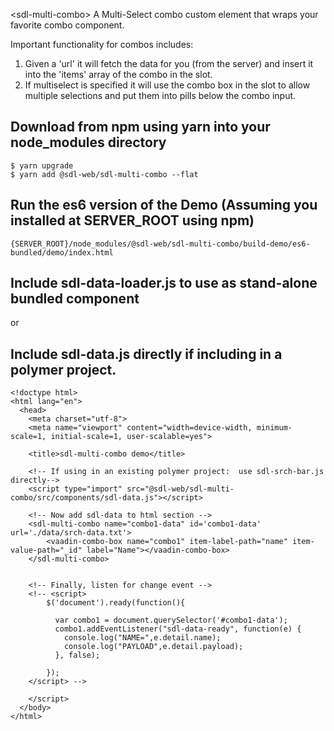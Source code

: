 \<sdl-multi-combo\>
A Multi-Select combo custom element that wraps your favorite combo component.

 Important functionality for combos includes:
 1.  Given a 'url' it will fetch the data for you (from the server) and insert it into the 'items' array of the combo in the slot.
 2.  If multiselect is specified it will use the combo box in the slot to allow multiple selections and put them
        into pills below the combo input.


## Download from npm using yarn into your node_modules directory
```
$ yarn upgrade
$ yarn add @sdl-web/sdl-multi-combo --flat
```

##  Run the es6 version of the Demo (Assuming you installed at SERVER_ROOT using npm)
```
{SERVER_ROOT}/node_modules/@sdl-web/sdl-multi-combo/build-demo/es6-bundled/demo/index.html
```

##  Include sdl-data-loader.js to use as stand-alone bundled component 
or 
##  Include sdl-data.js directly if including in a polymer project. 
```
<!doctype html>
<html lang="en">
  <head>
    <meta charset="utf-8">
    <meta name="viewport" content="width=device-width, minimum-scale=1, initial-scale=1, user-scalable=yes">

    <title>sdl-multi-combo demo</title>

    <!-- If using in an existing polymer project:  use sdl-srch-bar.js directly-->
    <script type="import" src="@sdl-web/sdl-multi-combo/src/components/sdl-data.js"></script> 

    <!-- Now add sdl-data to html section -->
    <sdl-multi-combo name="combo1-data" id='combo1-data' url='./data/srch-data.txt'>  
        <vaadin-combo-box name="combo1" item-label-path="name" item-value-path="_id" label="Name"></vaadin-combo-box>
    </sdl-multi-combo>


    <!-- Finally, listen for change event -->
    <!-- <script>
        $('document').ready(function(){

          var combo1 = document.querySelector('#combo1-data');
          combo1.addEventListener("sdl-data-ready", function(e) {
            console.log("NAME=",e.detail.name);
            console.log("PAYLOAD",e.detail.payload);
          }, false);

        });
    </script> -->

    </script>
  </body>
</html>

```

